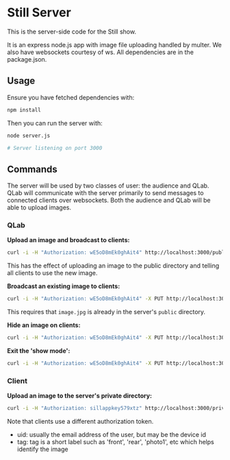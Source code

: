 # Still Server

This is the server-side code for the Still show.

It is an express node.js app with image file uploading handled by multer. We also have websockets courtesy of ws. All dependencies are in the package.json.

## Usage

Ensure you have fetched dependencies with:

```bash
npm install
```

Then you can run the server with:

```bash
node server.js

# Server listening on port 3000
```

## Commands

The server will be used by two classes of user: the audience and QLab. QLab will communicate with the server primarily to send messages to connected clients over websockets. Both the audience and QLab will be able to upload images.

### QLab

**Upload an image and broadcast to clients:**

```bash
curl -i -H "Authorization: wE5oD8mEk0ghAit4" http://localhost:3000/public -F image=@[path/to/image.jpg]
```

This has the effect of uploading an image to the public directory and telling all clients to use the new image.

**Broadcast an existing image to clients:**

```bash
curl -i -H "Authorization: wE5oD8mEk0ghAit4" -X PUT http://localhost:3000/broadcast/displayImage\?image\=[image.jpg]
```

This requires that `image.jpg` is already in the server's `public` directory.

**Hide an image on clients:**

```bash
curl -i -H "Authorization: wE5oD8mEk0ghAit4" -X PUT http://localhost:3000/broadcast/hideImage
```

**Exit the 'show mode':**

```bash
curl -i -H "Authorization: wE5oD8mEk0ghAit4" -X PUT http://localhost:3000/broadcast/exitShowMode
```

### Client

**Upload an image to the server's private directory:**

```bash
curl -i -H "Authorization: sillappkey579xtz" http://localhost:3000/private\?uid\=[uid]\&tag\=[tag] -F image=@[path/to/image.jpg]
```

Note that clients use a different authorization token.

  * uid: usually the email address of the user, but may be the device id
  * tag: tag is a short label such as 'front', 'rear', 'photo1', etc which helps identify the image

